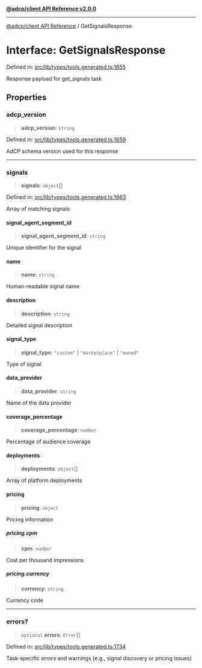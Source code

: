 [**@adcp/client API Reference v2.0.0**](../README.md)

***

[@adcp/client API Reference](../README.md) / GetSignalsResponse

# Interface: GetSignalsResponse

Defined in: [src/lib/types/tools.generated.ts:1655](https://github.com/adcontextprotocol/adcp-client/blob/e8953d756e5ce5fafa76c5e8fa2f0316f0da0998/src/lib/types/tools.generated.ts#L1655)

Response payload for get_signals task

## Properties

### adcp\_version

> **adcp\_version**: `string`

Defined in: [src/lib/types/tools.generated.ts:1659](https://github.com/adcontextprotocol/adcp-client/blob/e8953d756e5ce5fafa76c5e8fa2f0316f0da0998/src/lib/types/tools.generated.ts#L1659)

AdCP schema version used for this response

***

### signals

> **signals**: `object`[]

Defined in: [src/lib/types/tools.generated.ts:1663](https://github.com/adcontextprotocol/adcp-client/blob/e8953d756e5ce5fafa76c5e8fa2f0316f0da0998/src/lib/types/tools.generated.ts#L1663)

Array of matching signals

#### signal\_agent\_segment\_id

> **signal\_agent\_segment\_id**: `string`

Unique identifier for the signal

#### name

> **name**: `string`

Human-readable signal name

#### description

> **description**: `string`

Detailed signal description

#### signal\_type

> **signal\_type**: `"custom"` \| `"marketplace"` \| `"owned"`

Type of signal

#### data\_provider

> **data\_provider**: `string`

Name of the data provider

#### coverage\_percentage

> **coverage\_percentage**: `number`

Percentage of audience coverage

#### deployments

> **deployments**: `object`[]

Array of platform deployments

#### pricing

> **pricing**: `object`

Pricing information

##### pricing.cpm

> **cpm**: `number`

Cost per thousand impressions

##### pricing.currency

> **currency**: `string`

Currency code

***

### errors?

> `optional` **errors**: `Error`[]

Defined in: [src/lib/types/tools.generated.ts:1734](https://github.com/adcontextprotocol/adcp-client/blob/e8953d756e5ce5fafa76c5e8fa2f0316f0da0998/src/lib/types/tools.generated.ts#L1734)

Task-specific errors and warnings (e.g., signal discovery or pricing issues)
